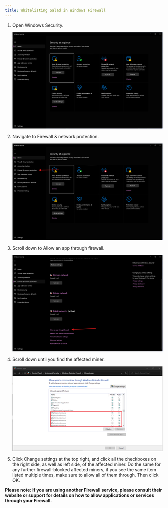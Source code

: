 ```yaml
---
title: Whitelisting Salad in Windows Firewall
---
```


1. Open Windows Security.

   ![Screenshot of windows security app](../../../../content/images/troubleshooting/antivirus/how-to-whitelist-salad-in-windows-firewall-1.png)

2. Navigate to Firewall &amp; network protection.

   ![Screenshot of firewall settings](../../../../content/images/troubleshooting/antivirus/how-to-whitelist-salad-in-windows-firewall-2.png)

3. Scroll down to Allow an app through firewall.

   ![Screenshot showing how to add an app in firewall](../../../../content/images/troubleshooting/antivirus/how-to-whitelist-salad-in-windows-firewall-3.png)

4. Scroll down until you find the affected miner.

   ![screenshot of added miners](../../../../content/images/troubleshooting/antivirus/how-to-whitelist-salad-in-windows-firewall-4.png)

5. Click Change settings at the top right, and click all the checkboxes on the right side, as well as left side, of the
   affected miner. Do the same for any further firewall-blocked affected miners, if you see the same item listed
   multiple times, make sure to allow all of them through. Then click OK.

**Please note: If you are using another Firewall service, please consult their website or support for details on how to
allow applications or services through your Firewall.**
